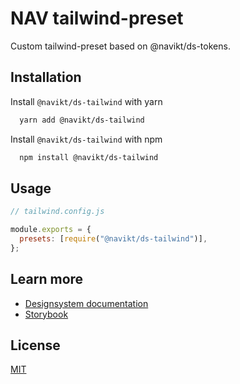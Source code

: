 # NAV tailwind-preset

Custom tailwind-preset based on @navikt/ds-tokens.

## Installation

Install `@navikt/ds-tailwind` with yarn

```bash
  yarn add @navikt/ds-tailwind
```

Install `@navikt/ds-tailwind` with npm

```bash
  npm install @navikt/ds-tailwind
```

## Usage

```javascript
// tailwind.config.js

module.exports = {
  presets: [require("@navikt/ds-tailwind")],
};
```

## Learn more

- [Designsystem documentation](https://aksel.nav.no/designsystem)
- [Storybook](https://master--5f801fb2aea7820022de2936.chromatic.com/)

## License

[MIT](https://github.com/navikt/Designsystemet/blob/master/LICENCE)
